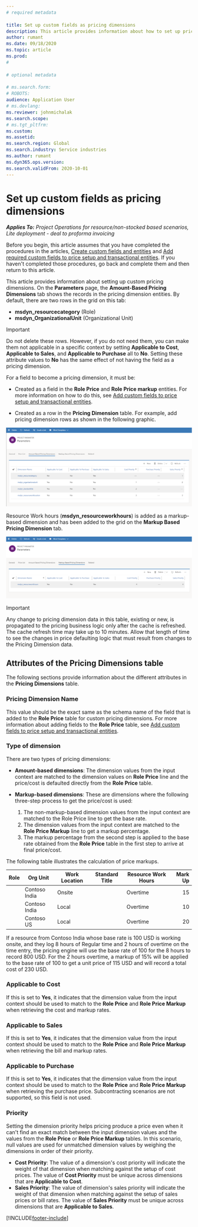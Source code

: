 ```yaml
---
# required metadata

title: Set up custom fields as pricing dimensions
description: This article provides information about how to set up pricing dimensions using custom fields. 
author: rumant
ms.date: 09/18/2020
ms.topic: article
ms.prod: 
#

# optional metadata

# ms.search.form: 
# ROBOTS: 
audience: Application User
# ms.devlang: 
ms.reviewer: johnmichalak
ms.search.scope: 
# ms.tgt_pltfrm: 
ms.custom: 
ms.assetid: 
ms.search.region: Global
ms.search.industry: Service industries
ms.author: rumant
ms.dyn365.ops.version: 
ms.search.validFrom: 2020-10-01
---
```


# Set up custom fields as pricing dimensions

_**Applies To:** Project Operations for resource/non-stocked based scenarios, Lite deployment - deal to proforma invoicing_

Before you begin, this article assumes that you have completed the procedures in the articles, [Create custom fields and entities](create-custom-fields-entities-pricing-dimensions.md) and [Add required custom fields to price setup and transactional entities](add-custom-fields-price-setup-transactional-entities.md). If you haven't completed those procedures, go back and complete them and then return to this article. 

This article provides information about setting up custom pricing dimensions. On the **Parameters** page, the **Amount-Based Pricing Dimensions** tab shows the records in the pricing dimension entities. By default, there are two rows in the grid on this tab:

- **msdyn_resourcecategory** (Role)
- **msdyn_OrganizationalUnit** (Organizational Unit)

> [!IMPORTANT]
> Do not delete these rows. However, if you do not need them, you can make them not applicable in a specific context by setting **Applicable to Cost**, **Applicable to Sales**, and **Applicable to Purchase** all to **No**. Setting these attribute values to **No** has the same effect of not having the field as a pricing dimension.

For a field to become a pricing dimension, it must be:

- Created as a field in the **Role Price** and **Role Price markup** entities. For more information on how to do this, see [Add custom fields to price setup and transactional entities](add-custom-fields-price-setup-transactional-entities.md).

- Created as a row in the **Pricing Dimension** table. For example, add pricing dimension rows as shown in the following graphic. 

![Amount - based Pricing Dimension Rows.](media/Amt-based-PD.png)

Resource Work hours (**msdyn_resourceworkhours**) is added as a markup-based dimension and has been added to the grid on the **Markup Based Pricing Dimension** tab.

![Markup - based Pricing Dimension Rows.](media/Markup-based-PD.png)


> [!IMPORTANT]
> Any change to pricing dimension data in this table, existing or new, is propagated to the pricing business logic only after the cache is refreshed. The cache refresh time may take up to 10 minutes. Allow that length of time to see the changes in price defaulting logic that must result from changes to the Pricing Dimension data.


## Attributes of the Pricing Dimensions table
The following sections provide information about the different attributes in the **Pricing Dimensions** table.

### Pricing Dimension Name
This value should be the exact same as the schema name of the field that is added to the **Role Price** table for custom pricing dimensions. For more information about adding fields to the **Role Price** table, see [Add custom fields to price setup and transactional entities](add-custom-fields-price-setup-transactional-entities.md).

### Type of dimension
There are two types of pricing dimensions:
  
  - **Amount-based dimensions**: The dimension values from the input context are matched to the dimension values on **Role Price** line and the price/cost is defaulted directly from the **Role Price** table.
  - **Markup-based dimensions**: These are dimensions where the following three-step process to get the price/cost is used:
 
    1. The non-markup-based dimension values from the input context are matched to the Role Price line to get the base rate.
    2. The dimension values from the input context are matched to the **Role Price Markup** line to get a markup percentage.
    3. The markup percentage from the second step is applied to the base rate obtained from the **Role Price** table in the first step to arrive at final price/cost.
   
   The following table illustrates the calculation of price markups.
  
| Role        | Org Unit    |Work Location      |Standard Title      |Resource Work Hours      |  Mark Up|
| ------------|-------------|-------------------|--------------------|-------------------------|--------:|
|             | Contoso India|Onsite            |                    |Overtime                 |15     |
|             | Contoso India|Local             |                    |Overtime                 |10     |
|             | Contoso US   |Local             |                    |Overtime                 |20     |


If a resource from Contoso India whose base rate is 100 USD is working onsite, and they log 8 hours of Regular time and 2 hours of overtime on the time entry, the pricing engine will use the base rate of 100 for the 8 hours to record 800 USD. For the 2 hours overtime, a markup of 15% will be applied to the base rate of 100 to get a unit price of 115 USD and will record a total cost of 230 USD.

### Applicable to Cost 
If this is set to **Yes**, it indicates that the dimension value from the input context should be used to match to the **Role Price** and **Role Price Markup** when retrieving the cost and markup rates.

### Applicable to Sales
If this is set to **Yes**, it indicates that the dimension value from the input context should be used to match to the **Role Price** and **Role Price Markup** when retrieving the bill and markup rates.

### Applicable to Purchase
If this is set to **Yes**, it indicates that the dimension value from the input context should be used to match to the **Role Price** and **Role Price Markup** when retrieving the purchase price. Subcontracting scenarios are not supported, so this field is not used. 

### Priority
Setting the dimension priority helps pricing produce a price even when it can't find an exact match between the input dimension values and the values from the **Role Price** or **Role Price Markup** tables. In this scenario, null values are used for unmatched dimension values by weighing the dimensions in order of their priority.

- **Cost Priority**: The value of a dimension's cost priority will indicate the weight of that dimension when matching against the setup of cost prices. The value of **Cost Priority** must be unique across dimensions that are **Applicable to Cost**.
- **Sales Priority**: The value of dimension's sales priority will indicate the weight of that dimension when matching against the setup of sales prices or bill rates. The value of **Sales Priority** must be unique across dimensions that are **Applicable to Sales**.


[!INCLUDE[footer-include](../includes/footer-banner.md)]